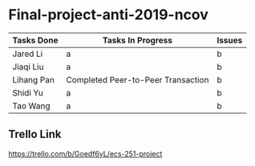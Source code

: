 # Final-project-anti-2019-ncov


 Tasks Done | Tasks In Progress | Issues
---------- | ------------------ | ----------------
Jared Li | a  | b
Jiaqi Liu | a | b
Lihang Pan | Completed Peer-to-Peer Transaction | b
Shidi Yu | a | b
Tao Wang | a | b














## Trello Link

https://trello.com/b/Goedf6yL/ecs-251-project

